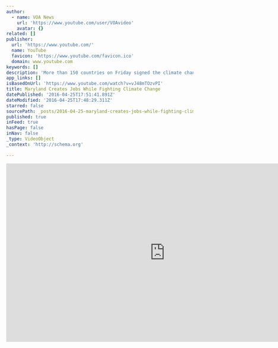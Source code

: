 ```yaml
---
author:
  - name: VOA News
    url: 'https://www.youtube.com/user/VOAvideo'
    avatar: {}
related: []
publisher:
  url: 'https://www.youtube.com/'
  name: YouTube
  favicon: 'https://www.youtube.com/favicon.ico'
  domain: www.youtube.com
keywords: []
description: 'More than 150 countries on Friday signed the climate change agreement negotiated last December in Paris, making a commitment to reducing greenhouse gas emissions. Critics say the U.S. plan to do so will wreck the economy, but some states are already taking action, and predictions of economic devastation have not come true there.'
app_links: []
isBasedOnUrl: 'https://www.youtube.com/watch?v=vJ48mTOzvPI'
title: Maryland Creates Jobs While Fighting Climate Change
datePublished: '2016-04-25T17:51:41.891Z'
dateModified: '2016-04-25T17:48:29.311Z'
starred: false
sourcePath: _posts/2016-04-25-maryland-creates-jobs-while-fighting-climate-change.md
published: true
inFeed: true
hasPage: false
inNav: false
_type: VideoObject
_context: 'http://schema.org'

---
```

<iframe src="https://cdn.embedly.com/widgets/media.html?src=https%3A%2F%2Fwww.youtube.com%2Fembed%2FvJ48mTOzvPI%3Ffeature%3Doembed&amp;url=https%3A%2F%2Fwww.youtube.com%2Fwatch%3Fv%3DvJ48mTOzvPI&amp;image=https%3A%2F%2Fi.ytimg.com%2Fvi%2FvJ48mTOzvPI%2Fhqdefault.jpg&amp;key=b7d04c9b404c499eba89ee7072e1c4f7&amp;type=text%2Fhtml&amp;schema=youtube" width="854" height="480" scrolling="no" frameborder="0" allowfullscreen="" style=""></iframe>